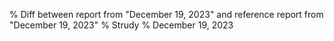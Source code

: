 % Diff between report from "December 19, 2023" and reference report from "December 19, 2023"
% Strudy
% December 19, 2023



